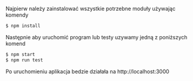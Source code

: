 Najpierw należy zainstalować wszystkie potrzebne moduły używając komendy

```sh
$ npm install
```

Następnie aby uruchomić program lub testy uzywamy jedną z poniższych komend

```sh
$ npm start
$ npm run test
```

Po uruchomieniu aplikacja bedzie działała na http://localhost:3000